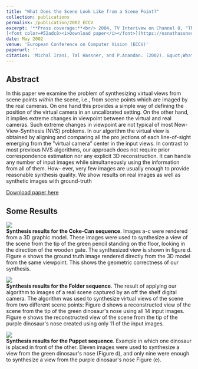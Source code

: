 ```yaml
---
title: "What Does the Scene Look Like from a Scene Point?"
collection: publications
permalink: /publication/2002_ECCV
excerpt: '**Press coverage:**<br/> 2004, TV Interivew on Channel 8, "The Science Channel", on the "Science News" show, in Hebrew.<br/><br/>
[<font color=#52adc8><i>Download paper</i></font>](https://osnathassner.github.io/talhassner/projects/wsll/ECCV2002_WhatDoesTheSceneLookLike.pdf) '
date: May 2002
venue: 'European Conference on Computer Vision (ECCV)'
paperurl: ''
citation: 'Michal Irani, Tal Hassner, and P.Anandan. (2002). &quot;What Does the Scene Look Like from a Scene Point?&quot; <i>European Conference on Computer Vision (ECCV)</i>.'
---
```


Abstract
------
In this paper we examine the problem of synthesizing virtual views from scene points *within* the scene, i.e., from scene points which
are imaged by the real cameras. On one hand this provides a simple way of defining the position of the virtual camera in an uncalibrated setting.
On the other hand, it implies extreme changes in viewpoint between the virtual and real cameras. Such extreme changes in viewpoint are not
typical of most New-View-Synthesis (NVS) problems.
In our algorithm the virtual view is obtained by aligning and comparing all the pro jections of each line-of-sight emerging from the "virtual camera" center in the input views. In contrast to most previous NVS algorithms, our approach does not require prior correspondence estimation nor any explicit 3D reconstruction. It can handle any number of input images while simultaneously using the information from all of them. How- ever, very few images are usually enough to provide reasonable synthesis quality. We show results on real images as well as synthetic images with ground-truth


[Download paper here](http://osnathassner.github.io/talhassner/projects/wsll/ECCV2002_WhatDoesTheSceneLookLike.pdf)

Some Results
------
<img src='http://osnathassner.github.io/talhassner/projects/wsll/results1.jpg'><br/>
<b>Synthesis results for the Coke-Can sequence</b>. Images a-c were rendered from a 3D graphic model. These images were used to synthesize a view of the scene from the tip of the green pencil standing on the floor, looking in the direction of the wooden gate. The synthesized view is shown in figure d.  Figure e shows the ground truth image rendered directly from the 3D model from the same viewpoint. This shows the geometric correctness of our synthesis. <br/>


<img src='http://osnathassner.github.io/talhassner/projects/wsll/results2.jpg'><br/>
<b>Synthesis results for the Folder sequence</b>. The result of applying our algorithm to images of a real scene captured by an off the shelf digital camera. The algorithm was used to synthesize virtual views of the scene from two
different scene points: Figure d shows a reconstructed view of the scene from the tip of the green dinosaur's nose using all 14 input images. Figure e shows the reconstructed view of the scene from the tip of the purple dinosaur's nose created using only 11 of the input images.


<img src='http://osnathassner.github.io/talhassner/projects/wsll/results3.jpg'><br/>
<b>Synthesis results for the Puppet sequence</b>. Example in which one dinosaur is placed in front of the other. Eleven images were used to synthesize a view from the green dinosaur's nose (Figure d), and only nine were enough to synthesize a view from the purple dinosaur's nose Figure (e).


